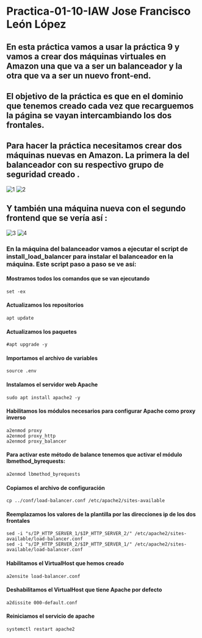 # Practica-01-10-IAW Jose Francisco León López
## En esta práctica vamos a usar la práctica 9 y vamos a crear dos máquinas virtuales en Amazon una que va a ser un balanceador y la otra que va a ser un nuevo front-end. 
## El objetivo de la práctica es que en el dominio que tenemos creado cada vez que recarguemos la página se vayan intercambiando los dos frontales.
## Para hacer la práctica necesitamos crear dos máquinas nuevas en Amazon. La primera la del balanceador con su respectivo grupo de seguridad creado .
![1](https://github.com/JoseFco04/practica-01-10-iaw/assets/145347148/231dc3ca-9d92-4c39-8c34-70d56a8e5cbd)
![2](https://github.com/JoseFco04/practica-01-10-iaw/assets/145347148/5ae48cd6-17a2-4ce1-bf31-7ba29fd9d326)

## Y también una máquina nueva con el segundo frontend que se vería así :
![3](https://github.com/JoseFco04/practica-01-10-iaw/assets/145347148/e2b8d2f0-d5ce-496f-97ef-30f3fe488124)
![4](https://github.com/JoseFco04/practica-01-10-iaw/assets/145347148/6ad76e5a-4bf7-4d62-a0e1-8db2a67ef46f)

### En la máquina del balanceador vamos a ejecutar el script de install_load_balancer para instalar el balanceador en la máquina. Este script paso a paso se ve así:
#### Mostramos todos los comandos que se van ejecutando
~~~
set -ex
~~~
#### Actualizamos los repositorios
~~~
apt update
~~~
#### Actualizamos los paquetes
~~~
#apt upgrade -y
~~~
#### Importamos el archivo de variables 
~~~
source .env
~~~
#### Instalamos el servidor web Apache
~~~
sudo apt install apache2 -y
~~~
#### Habilitamos los módulos necesarios para configurar Apache como proxy inverso
~~~
a2enmod proxy
a2enmod proxy_http
a2enmod proxy_balancer
~~~
#### Para activar este método de balance tenemos que activar el módulo lbmethod_byrequests:
~~~
a2enmod lbmethod_byrequests
~~~
#### Copiamos el archivo de configuración 
~~~
cp ../conf/load-balancer.conf /etc/apache2/sites-available
~~~
#### Reemplazamos los valores de la plantilla por las direcciones ip de los dos frontales
~~~
sed -i "s/IP_HTTP_SERVER_1/$IP_HTTP_SERVER_2/" /etc/apache2/sites-available/load-balancer.conf
sed -i "s/IP_HTTP_SERVER_2/$IP_HTTP_SERVER_1/" /etc/apache2/sites-available/load-balancer.conf
~~~
#### Habilitamos el VirtualHost que hemos creado 
~~~
a2ensite load-balancer.conf 
~~~
#### Deshabilitamos el VirtualHost que tiene Apache por defecto
~~~
a2dissite 000-default.conf
~~~
#### Reiniciamos el servicio de apache
~~~
systemctl restart apache2
~~~ 
